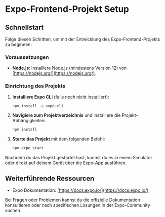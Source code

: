 # Expo-Frontend-Projekt Setup

## Schnellstart

Folge diesen Schritten, um mit der Entwicklung des Expo-Frontend-Projekts zu beginnen:

### Voraussetzungen

- **Node.js**: Installiere Node.js (mindestens Version 12) von [https://nodejs.org/](https://nodejs.org/).

### Einrichtung des Projekts

1. **Installiere Expo CLI** (falls noch nicht installiert):

    ```bash
    npm install -g expo-cli
    ```

2. **Navigiere zum Projektverzeichnis** und installiere die Projekt-Abhängigkeiten:

    ```bash
    npm install
    ```

3. **Starte das Projekt** mit dem folgenden Befehl:

    ```bash
    npx expo start
    ```

Nachdem du das Projekt gestartet hast, kannst du es in einem Simulator oder direkt auf deinem Gerät über die Expo-App ausführen.

## Weiterführende Ressourcen

- Expo Dokumentation: [https://docs.expo.io/](https://docs.expo.io/)

Bei Fragen oder Problemen kannst du die offizielle Dokumentation konsultieren oder nach spezifischen Lösungen in der Expo-Community suchen.
